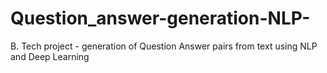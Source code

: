 # Question_answer-generation-NLP-
B. Tech project - generation of Question Answer pairs from text using NLP and Deep Learning
